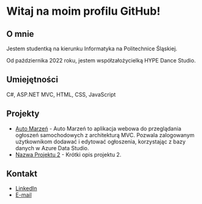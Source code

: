 # Witaj na moim profilu GitHub!

## O mnie
Jestem studentką na kierunku Informatyka na Politechnice Śląskiej. 

Od października 2022 roku, jestem współzałożycielką HYPE Dance Studio.

## Umiejętności
 C#, ASP.NET MVC, HTML, CSS,  JavaScript

## Projekty

- [Auto Marzeń](https://github.com/AgnieszkaPolowczyk/Auto-Marzen-MVC) - 
Auto Marzeń to aplikacja webowa do przeglądania ogłoszeń samochodowych z architekturą MVC. Pozwala zalogowanym użytkownikom dodawać i edytować ogłoszenia, korzystając z bazy danych w Azure Data Studio.
- [Nazwa Projektu 2](link_do_projektu_2) - Krótki opis projektu 2.

## Kontakt

- [LinkedIn](https://www.linkedin.com/in/agnieszka-polowczyk-91381323a/)
- [E-mail](agnieszkapolowczyk1990@gmail.com)
